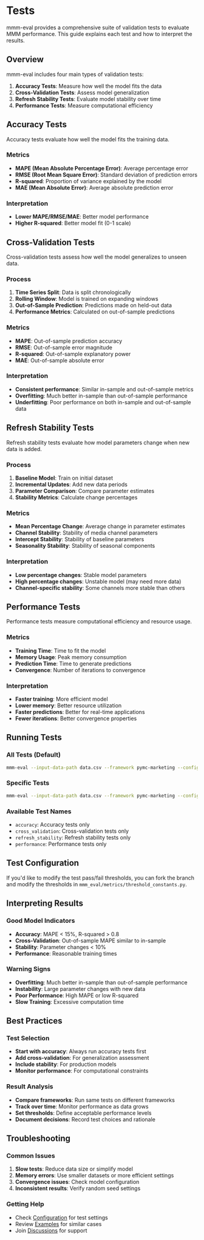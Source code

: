 # Tests

mmm-eval provides a comprehensive suite of validation tests to evaluate MMM performance. This guide explains each test and how to interpret the results.

## Overview

mmm-eval includes four main types of validation tests:

1. **Accuracy Tests**: Measure how well the model fits the data
2. **Cross-Validation Tests**: Assess model generalization
3. **Refresh Stability Tests**: Evaluate model stability over time
4. **Performance Tests**: Measure computational efficiency

## Accuracy Tests

Accuracy tests evaluate how well the model fits the training data.

### Metrics

- **MAPE (Mean Absolute Percentage Error)**: Average percentage error
- **RMSE (Root Mean Square Error)**: Standard deviation of prediction errors
- **R-squared**: Proportion of variance explained by the model
- **MAE (Mean Absolute Error)**: Average absolute prediction error

### Interpretation

- **Lower MAPE/RMSE/MAE**: Better model performance
- **Higher R-squared**: Better model fit (0-1 scale)

## Cross-Validation Tests

Cross-validation tests assess how well the model generalizes to unseen data.

### Process

1. **Time Series Split**: Data is split chronologically
2. **Rolling Window**: Model is trained on expanding windows
3. **Out-of-Sample Prediction**: Predictions made on held-out data
4. **Performance Metrics**: Calculated on out-of-sample predictions

### Metrics

- **MAPE**: Out-of-sample prediction accuracy
- **RMSE**: Out-of-sample error magnitude
- **R-squared**: Out-of-sample explanatory power
- **MAE**: Out-of-sample absolute error

### Interpretation

- **Consistent performance**: Similar in-sample and out-of-sample metrics
- **Overfitting**: Much better in-sample than out-of-sample performance
- **Underfitting**: Poor performance on both in-sample and out-of-sample data

## Refresh Stability Tests

Refresh stability tests evaluate how model parameters change when new data is added.

### Process

1. **Baseline Model**: Train on initial dataset
2. **Incremental Updates**: Add new data periods
3. **Parameter Comparison**: Compare parameter estimates
4. **Stability Metrics**: Calculate change percentages

### Metrics

- **Mean Percentage Change**: Average change in parameter estimates
- **Channel Stability**: Stability of media channel parameters
- **Intercept Stability**: Stability of baseline parameters
- **Seasonality Stability**: Stability of seasonal components

### Interpretation

- **Low percentage changes**: Stable model parameters
- **High percentage changes**: Unstable model (may need more data)
- **Channel-specific stability**: Some channels more stable than others

## Performance Tests

Performance tests measure computational efficiency and resource usage.

### Metrics

- **Training Time**: Time to fit the model
- **Memory Usage**: Peak memory consumption
- **Prediction Time**: Time to generate predictions
- **Convergence**: Number of iterations to convergence

### Interpretation

- **Faster training**: More efficient model
- **Lower memory**: Better resource utilization
- **Faster predictions**: Better for real-time applications
- **Fewer iterations**: Better convergence properties

## Running Tests

### All Tests (Default)

```bash
mmm-eval --input-data-path data.csv --framework pymc-marketing --config-path config.json --output-path results/
```

### Specific Tests

```bash
mmm-eval --input-data-path data.csv --framework pymc-marketing --config-path config.json --output-path results/ --test-names accuracy cross_validation
```

### Available Test Names

- `accuracy`: Accuracy tests only
- `cross_validation`: Cross-validation tests only
- `refresh_stability`: Refresh stability tests only
- `performance`: Performance tests only

## Test Configuration

If you'd like to modify the test pass/fail thresholds, you can fork the branch and
modify the thresholds in `mmm_eval/metrics/threshold_constants.py`.

## Interpreting Results

### Good Model Indicators

- **Accuracy**: MAPE < 15%, R-squared > 0.8
- **Cross-Validation**: Out-of-sample MAPE similar to in-sample
- **Stability**: Parameter changes < 10%
- **Performance**: Reasonable training times

### Warning Signs

- **Overfitting**: Much better in-sample than out-of-sample performance
- **Instability**: Large parameter changes with new data
- **Poor Performance**: High MAPE or low R-squared
- **Slow Training**: Excessive computation time

## Best Practices

### Test Selection

- **Start with accuracy**: Always run accuracy tests first
- **Add cross-validation**: For generalization assessment
- **Include stability**: For production models
- **Monitor performance**: For computational constraints

### Result Analysis

- **Compare frameworks**: Run same tests on different frameworks
- **Track over time**: Monitor performance as data grows
- **Set thresholds**: Define acceptable performance levels
- **Document decisions**: Record test choices and rationale

## Troubleshooting

### Common Issues

1. **Slow tests**: Reduce data size or simplify model
2. **Memory errors**: Use smaller datasets or more efficient settings
3. **Convergence issues**: Check model configuration
4. **Inconsistent results**: Verify random seed settings

### Getting Help

- Check [Configuration](../getting-started/configuration.md) for test settings
- Review [Examples](../examples/basic-usage.md) for similar cases
- Join [Discussions](https://github.com/mutinex/mmm-eval/discussions) for support 